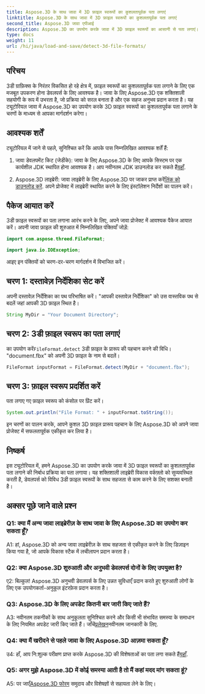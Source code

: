 ```yaml
---
title: Aspose.3D के साथ जावा में 3D फ़ाइल स्वरूपों का कुशलतापूर्वक पता लगाएं
linktitle: Aspose.3D के साथ जावा में 3D फ़ाइल स्वरूपों का कुशलतापूर्वक पता लगाएं
second_title: Aspose.3D जावा एपीआई
description: Aspose.3D का उपयोग करके जावा में 3D फ़ाइल स्वरूपों का आसानी से पता लगाएं। इस शक्तिशाली लाइब्रेरी के साथ अपनी विकास प्रक्रिया को सुव्यवस्थित करें।
type: docs
weight: 11
url: /hi/java/load-and-save/detect-3d-file-formats/
---
```

## परिचय

3डी ग्राफ़िक्स के निरंतर विकसित हो रहे क्षेत्र में, फ़ाइल स्वरूपों का कुशलतापूर्वक पता लगाने के लिए एक मजबूत उपकरण होना डेवलपर्स के लिए आवश्यक है। जावा के लिए Aspose.3D एक शक्तिशाली सहयोगी के रूप में उभरता है, जो प्रक्रिया को सरल बनाता है और एक सहज अनुभव प्रदान करता है। यह ट्यूटोरियल जावा में Aspose.3D का उपयोग करके 3D फ़ाइल स्वरूपों का कुशलतापूर्वक पता लगाने के चरणों के माध्यम से आपका मार्गदर्शन करेगा।

## आवश्यक शर्तें

ट्यूटोरियल में जाने से पहले, सुनिश्चित करें कि आपके पास निम्नलिखित आवश्यक शर्तें हैं:

1. जावा डेवलपमेंट किट (जेडीके): जावा के लिए Aspose.3D के लिए आपके सिस्टम पर एक कार्यशील JDK स्थापित होना आवश्यक है। आप नवीनतम JDK डाउनलोड कर सकते हैं[यहाँ](https://www.oracle.com/java/technologies/javase-downloads.html).

2.  Aspose.3D लाइब्रेरी: जावा लाइब्रेरी के लिए Aspose.3D पर जाकर प्राप्त करें[लिंक को डाउनलोड करें](https://releases.aspose.com/3d/java/). अपने प्रोजेक्ट में लाइब्रेरी स्थापित करने के लिए इंस्टॉलेशन निर्देशों का पालन करें।

## पैकेज आयात करें

3डी फ़ाइल स्वरूपों का पता लगाना आरंभ करने के लिए, अपने जावा प्रोजेक्ट में आवश्यक पैकेज आयात करें। अपनी जावा फ़ाइल की शुरुआत में निम्नलिखित पंक्तियाँ जोड़ें:

```java
import com.aspose.threed.FileFormat;

import java.io.IOException;
```

आइए इन पंक्तियों को चरण-दर-चरण मार्गदर्शन में विभाजित करें।

## चरण 1: दस्तावेज़ निर्देशिका सेट करें

अपनी दस्तावेज़ निर्देशिका का पथ परिभाषित करें। "आपकी दस्तावेज़ निर्देशिका" को उस वास्तविक पथ से बदलें जहां आपकी 3D फ़ाइल स्थित है।

```java
String MyDir = "Your Document Directory";
```

## चरण 2: 3डी फ़ाइल स्वरूप का पता लगाएं

 का उपयोग करें`FileFormat.detect` 3डी फ़ाइल के प्रारूप की पहचान करने की विधि। "document.fbx" को अपनी 3D फ़ाइल के नाम से बदलें।

```java
FileFormat inputFormat = FileFormat.detect(MyDir + "document.fbx");
```

## चरण 3: फ़ाइल स्वरूप प्रदर्शित करें

पता लगाए गए फ़ाइल स्वरूप को कंसोल पर प्रिंट करें।

```java
System.out.println("File Format: " + inputFormat.toString());
```

इन चरणों का पालन करके, आपने कुशल 3D फ़ाइल प्रारूप पहचान के लिए Aspose.3D को अपने जावा प्रोजेक्ट में सफलतापूर्वक एकीकृत कर लिया है।

## निष्कर्ष

इस ट्यूटोरियल में, हमने Aspose.3D का उपयोग करके जावा में 3D फ़ाइल स्वरूपों का कुशलतापूर्वक पता लगाने की निर्बाध प्रक्रिया का पता लगाया। यह शक्तिशाली लाइब्रेरी विकास वर्कफ़्लो को सुव्यवस्थित करती है, डेवलपर्स को विविध 3डी फ़ाइल स्वरूपों के साथ सहजता से काम करने के लिए सशक्त बनाती है।

## अक्सर पूछे जाने वाले प्रश्न

### Q1: क्या मैं अन्य जावा लाइब्रेरीज़ के साथ जावा के लिए Aspose.3D का उपयोग कर सकता हूँ?

A1: हां, Aspose.3D को अन्य जावा लाइब्रेरीज़ के साथ सहजता से एकीकृत करने के लिए डिज़ाइन किया गया है, जो आपके विकास स्टैक में लचीलापन प्रदान करता है।

### Q2: क्या Aspose.3D शुरुआती और अनुभवी डेवलपर्स दोनों के लिए उपयुक्त है?

ए2: बिल्कुल! Aspose.3D अनुभवी डेवलपर्स के लिए उन्नत सुविधाएँ प्रदान करते हुए शुरुआती लोगों के लिए एक उपयोगकर्ता-अनुकूल इंटरफ़ेस प्रदान करता है।

### Q3: Aspose.3D के लिए अपडेट कितनी बार जारी किए जाते हैं?

 A3: नवीनतम तकनीकों के साथ अनुकूलता सुनिश्चित करने और किसी भी संभावित समस्या के समाधान के लिए नियमित अपडेट जारी किए जाते हैं। जाँचें[प्रलेखन](https://reference.aspose.com/3d/java/)नवीनतम जानकारी के लिए.

### Q4: क्या मैं खरीदने से पहले जावा के लिए Aspose.3D आज़मा सकता हूँ?

 उ4: हाँ, आप नि:शुल्क परीक्षण प्राप्त करके Aspose.3D की विशेषताओं का पता लगा सकते हैं[यहाँ](https://releases.aspose.com/).

### Q5: अगर मुझे Aspose.3D में कोई समस्या आती है तो मैं कहां मदद मांग सकता हूं?

 A5: पर जाएँ[Aspose.3D फोरम](https://forum.aspose.com/c/3d/18) समुदाय और विशेषज्ञों से सहायता लेने के लिए।
